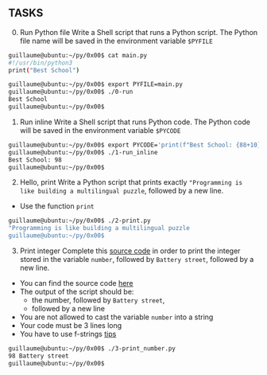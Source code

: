 ## TASKS

0. Run Python file
Write a Shell script that runs a Python script.
The Python file name will be saved in the environment variable ```$PYFILE```

```sh
guillaume@ubuntu:~/py/0x00$ cat main.py 
#!/usr/bin/python3
print("Best School")

guillaume@ubuntu:~/py/0x00$ export PYFILE=main.py
guillaume@ubuntu:~/py/0x00$ ./0-run
Best School
guillaume@ubuntu:~/py/0x00$ 
```

1. Run inline
Write a Shell script that runs Python code.
The Python code will be saved in the environment variable ```$PYCODE```

```sh
guillaume@ubuntu:~/py/0x00$ export PYCODE='print(f"Best School: {88+10}")'
guillaume@ubuntu:~/py/0x00$ ./1-run_inline 
Best School: 98
guillaume@ubuntu:~/py/0x00$ 
```

2. Hello, print
Write a Python script that prints exactly ```"Programming is like building a multilingual puzzle```, followed by a new line.
- Use the function ```print```

```sh
guillaume@ubuntu:~/py/0x00$ ./2-print.py 
"Programming is like building a multilingual puzzle
guillaume@ubuntu:~/py/0x00$
```

3. Print integer
Complete this [source code](https://github.com/holbertonschool/0x00.py/blob/master/3-print_number.py) in order to print the integer stored in the variable ```number```, followed by ```Battery street```, followed by a new line.
- You can find the source code [here](https://github.com/holbertonschool/0x00.py/blob/master/3-print_number.py)
- The output of the script should be:
	- the number, followed by ```Battery street```,
	- followed by a new line
- You are not allowed to cast the variable ```number``` into a string
- Your code must be 3 lines long
- You have to use f-strings [tips](https://realpython.com/python-f-strings/)

```sh
guillaume@ubuntu:~/py/0x00$ ./3-print_number.py
98 Battery street
guillaume@ubuntu:~/py/0x00$ 
```
